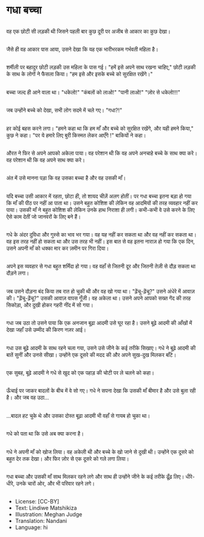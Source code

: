 # गधा बच्चा

##
वह एक छोटी सी लड़की थी जिसने पहली बार कुछ दूरी पर अजीब से आकार का कुछ देखा।

##
जैसे ही वह आकार पास आया, उसने देखा कि यह एक भारीभरकम गर्भवती महिला है।

##
शर्मीली पर बहादुर छोटी लड़की उस महिला के पास गई। "हमें इसे अपने साथ रखना चाहिए," छोटी लड़की के साथ के लोगों ने फैसला किया। "हम इसे और इसके बच्चे को सुरक्षित रखेंगे।"

##
बच्चा जल्द ही आने वाला था। "धकेलो!" "कंबलों को लाओ!" "पानी लाओ!" "ज़ोर से धकेलो!!!"

##
जब उन्होंने बच्चे को देखा, सभी लोग सदमे में चले गए। "गधा?!"

##
हर कोई बहस करने लगा। "हमने कहा था कि हम माँ और बच्चे को सुरक्षित रखेंगे, और यही हमने किया," कुछ ने कहा। "पर ये हमारे लिए बुरी किस्मत लेकर आएँगे !" बाकियों ने कहा।

##
औरत ने फिर से अपने आपको अकेला पाया। वह परेशान थी कि वह अपने अनचाहे बच्चे के साथ क्या करे। वह परेशान थी कि वह अपने साथ क्या करे।

##
अंत में उसे मानना पड़ा कि वह उसका बच्चा है और वह उसकी माँ।

##
यदि बच्चा उसी आकार में रहता, छोटा ही, तो शायद चीज़ें अलग होतीं। पर गधा बच्चा इतना बड़ा हो गया कि माँ की पीठ पर नहीं आ पाता था। उसने बहुत कोशिश की लेकिन वह आदमियों की तरह व्यवहार नहीं कर पाया। उसकी माँ ने बहुत कोशिश की लेकिन उनके हाथ निराशा ही लगी। कभी-कभी वे उसे करने के लिए ऐसे काम देतीं जो जानवरों के लिए बने हैं।

##
गधे के अंदर दुविधा और गुस्से का भाव भर गया। वह यह नहीं कर सकता था और वह नहीं कर सकता था। वह इस तरह नहीं हो सकता था और उस तरह भी नहीं। इस बात से वह इतना नाराज़ हो गया कि एक दिन, उसने अपनी माँ को धक्का मार कर ज़मीन पर गिरा दिया।

##
अपने इस व्यवहार से गधा बहुत शर्मिंदा हो गया। वह वहाँ से जितनी दूर और जितनी तेज़ी से दौड़ सकता था दौड़ने लगा।

##
जब उसने दौड़ना बंद किया तब रात हो चुकी थी और वह खो गया था। "ढ़ेंचू-ढ़ेंचू?" उसने अंधेरे में आवाज़ की। "ढ़ेंचू-ढ़ेंचू?" उसकी आवाज़ वापस गूँजी। वह अकेला था। उसने अपने आपको सख्त गेंद की तरह सिकोड़ा, और दुखी होकर गहरी नींद में सो गया।

##
गधा जब उठा तो उसने पाया कि एक अनजान बूढ़ा आदमी उसे घूर रहा है। उसने बूढ़े आदमी की आँखों में देखा जहाँ उसे उम्मीद की किरण नज़र आई।

##
गधा उस बूढ़े आदमी के साथ रहने चला गया, उसने उसे जीने के कई तरीके सिखाए। गधे ने बूढ़े आदमी की बातें सुनीं और उनसे सीखा। उन्होंने एक दूसरे की मदद की और अपने सुख-दुख मिलकर बाँटे।

##
एक सुबह, बूढ़े आदमी ने गधे से खुद को एक पहाड़ की चोटी पर ले चलने को कहा।

##
ऊँचाई पर जाकर बादलों के बीच में वे सो गए। गधे ने सपना देखा कि उसकी माँ बीमार है और उसे बुला रही है। और जब वह उठा...

##
...बादल हट चुके थे और उसका दोस्त बूढ़ा आदमी भी वहाँ से गायब हो चुका था।

##
गधे को पता था कि उसे अब क्या करना है।

##
गधे ने अपनी माँ को खोज लिया। वह अकेली थी और बच्चे के खो जाने से दुखी थी। उन्होंने एक दूसरे को बहुत देर तक देखा। और फिर ज़ोर से एक दूसरे को गले लगा लिया।

##
गधा बच्चा और उसकी माँ साथ मिलकर रहने लगे और साथ ही उन्होंने जीने के कई तरीके ढूँढ़ लिए। धीरे-धीरे, उनके चारों ओर, और भी परिवार रहने लगे।

##
* License: [CC-BY]
* Text: Lindiwe Matshikiza
* Illustration: Meghan Judge
* Translation: Nandani
* Language: hi
